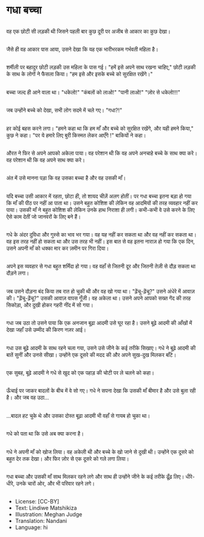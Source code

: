 # गधा बच्चा

##
वह एक छोटी सी लड़की थी जिसने पहली बार कुछ दूरी पर अजीब से आकार का कुछ देखा।

##
जैसे ही वह आकार पास आया, उसने देखा कि यह एक भारीभरकम गर्भवती महिला है।

##
शर्मीली पर बहादुर छोटी लड़की उस महिला के पास गई। "हमें इसे अपने साथ रखना चाहिए," छोटी लड़की के साथ के लोगों ने फैसला किया। "हम इसे और इसके बच्चे को सुरक्षित रखेंगे।"

##
बच्चा जल्द ही आने वाला था। "धकेलो!" "कंबलों को लाओ!" "पानी लाओ!" "ज़ोर से धकेलो!!!"

##
जब उन्होंने बच्चे को देखा, सभी लोग सदमे में चले गए। "गधा?!"

##
हर कोई बहस करने लगा। "हमने कहा था कि हम माँ और बच्चे को सुरक्षित रखेंगे, और यही हमने किया," कुछ ने कहा। "पर ये हमारे लिए बुरी किस्मत लेकर आएँगे !" बाकियों ने कहा।

##
औरत ने फिर से अपने आपको अकेला पाया। वह परेशान थी कि वह अपने अनचाहे बच्चे के साथ क्या करे। वह परेशान थी कि वह अपने साथ क्या करे।

##
अंत में उसे मानना पड़ा कि वह उसका बच्चा है और वह उसकी माँ।

##
यदि बच्चा उसी आकार में रहता, छोटा ही, तो शायद चीज़ें अलग होतीं। पर गधा बच्चा इतना बड़ा हो गया कि माँ की पीठ पर नहीं आ पाता था। उसने बहुत कोशिश की लेकिन वह आदमियों की तरह व्यवहार नहीं कर पाया। उसकी माँ ने बहुत कोशिश की लेकिन उनके हाथ निराशा ही लगी। कभी-कभी वे उसे करने के लिए ऐसे काम देतीं जो जानवरों के लिए बने हैं।

##
गधे के अंदर दुविधा और गुस्से का भाव भर गया। वह यह नहीं कर सकता था और वह नहीं कर सकता था। वह इस तरह नहीं हो सकता था और उस तरह भी नहीं। इस बात से वह इतना नाराज़ हो गया कि एक दिन, उसने अपनी माँ को धक्का मार कर ज़मीन पर गिरा दिया।

##
अपने इस व्यवहार से गधा बहुत शर्मिंदा हो गया। वह वहाँ से जितनी दूर और जितनी तेज़ी से दौड़ सकता था दौड़ने लगा।

##
जब उसने दौड़ना बंद किया तब रात हो चुकी थी और वह खो गया था। "ढ़ेंचू-ढ़ेंचू?" उसने अंधेरे में आवाज़ की। "ढ़ेंचू-ढ़ेंचू?" उसकी आवाज़ वापस गूँजी। वह अकेला था। उसने अपने आपको सख्त गेंद की तरह सिकोड़ा, और दुखी होकर गहरी नींद में सो गया।

##
गधा जब उठा तो उसने पाया कि एक अनजान बूढ़ा आदमी उसे घूर रहा है। उसने बूढ़े आदमी की आँखों में देखा जहाँ उसे उम्मीद की किरण नज़र आई।

##
गधा उस बूढ़े आदमी के साथ रहने चला गया, उसने उसे जीने के कई तरीके सिखाए। गधे ने बूढ़े आदमी की बातें सुनीं और उनसे सीखा। उन्होंने एक दूसरे की मदद की और अपने सुख-दुख मिलकर बाँटे।

##
एक सुबह, बूढ़े आदमी ने गधे से खुद को एक पहाड़ की चोटी पर ले चलने को कहा।

##
ऊँचाई पर जाकर बादलों के बीच में वे सो गए। गधे ने सपना देखा कि उसकी माँ बीमार है और उसे बुला रही है। और जब वह उठा...

##
...बादल हट चुके थे और उसका दोस्त बूढ़ा आदमी भी वहाँ से गायब हो चुका था।

##
गधे को पता था कि उसे अब क्या करना है।

##
गधे ने अपनी माँ को खोज लिया। वह अकेली थी और बच्चे के खो जाने से दुखी थी। उन्होंने एक दूसरे को बहुत देर तक देखा। और फिर ज़ोर से एक दूसरे को गले लगा लिया।

##
गधा बच्चा और उसकी माँ साथ मिलकर रहने लगे और साथ ही उन्होंने जीने के कई तरीके ढूँढ़ लिए। धीरे-धीरे, उनके चारों ओर, और भी परिवार रहने लगे।

##
* License: [CC-BY]
* Text: Lindiwe Matshikiza
* Illustration: Meghan Judge
* Translation: Nandani
* Language: hi
